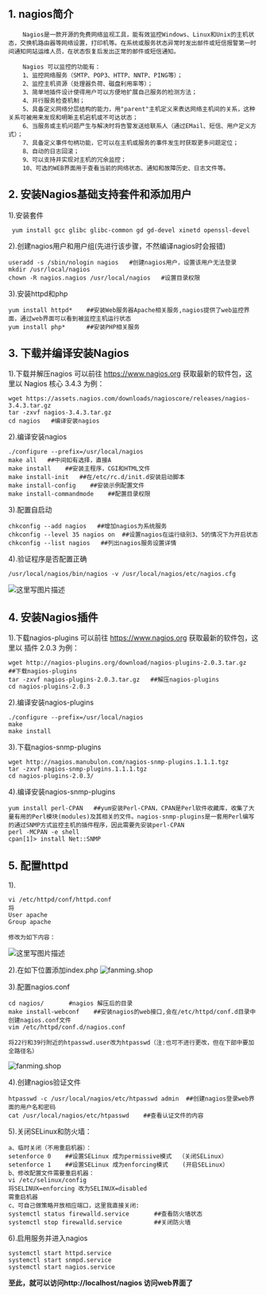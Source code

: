 **1. nagios简介**
---------------

 
		Nagios是一款开源的免费网络监视工具，能有效监控Windows、Linux和Unix的主机状态，交换机路由器等网络设置，打印机等。在系统或服务状态异常时发出邮件或短信报警第一时间通知网站运维人员，在状态恢复后发出正常的邮件或短信通知。
		    
		Nagios 可以监控的功能有：
		1、监控网络服务（SMTP、POP3、HTTP、NNTP、PING等）； 
		2、监控主机资源（处理器负荷、磁盘利用率等）；
		3、简单地插件设计使得用户可以方便地扩展自己服务的检测方法；
		4、并行服务检查机制；
		5、具备定义网络分层结构的能力，用"parent"主机定义来表达网络主机间的关系，这种关系可被用来发现和明晰主机宕机或不可达状态；
		6、当服务或主机问题产生与解决时将告警发送给联系人（通过EMail、短信、用户定义方式）；
		7、具备定义事件句柄功能，它可以在主机或服务的事件发生时获取更多问题定位；
		8、自动的日志回滚；
		9、可以支持并实现对主机的冗余监控；
		10、可选的WEB界面用于查看当前的网络状态、通知和故障历史、日志文件等。
		

**2. 安装Nagios基础支持套件和添加用户**
--------------------------

1).安装套件
```
 yum install gcc glibc glibc-common gd gd-devel xinetd openssl-devel
```
2).创建nagios用户和用户组(先进行该步骤，不然编译nagios时会报错)
```
useradd -s /sbin/nologin nagios   #创建nagios用户，设置该用户无法登录
mkdir /usr/local/nagios   
chown -R nagios.nagios /usr/local/nagios   #设置目录权限
```
3).安装httpd和php
```
yum install httpd*    ##安装Web服务器Apache相关服务,nagios提供了web监控界面，通过web界面可以看到被监控主机运行状态
yum install php*      ##安装PHP相关服务
```


**3. 下载并编译安装Nagios**
--------------------

1).下载并解压nagios
可以前往 https://www.nagios.org 获取最新的软件包，这里以 Nagios 核心 3.4.3 为例：
```
wget https://assets.nagios.com/downloads/nagioscore/releases/nagios-3.4.3.tar.gz 
tar -zxvf nagios-3.4.3.tar.gz 
cd nagios   #编译安装nagios
```
2).编译安装nagios
```
./configure --prefix=/usr/local/nagios
make all   ##中间如有选择，直接A
make install    ##安装主程序，CGI和HTML文件
make install-init   ##在/etc/rc.d/init.d安装启动脚本
make install-config    ##安装示例配置文件
make install-commandmode    ##配置目录权限
```
3).配置自启动
```
chkconfig --add nagios   ##增加nagios为系统服务
chkconfig --level 35 nagios on  ##设置nagios在运行级别3、5的情况下为开启状态
chkconfig --list nagios   ##列出nagios服务设置详情
```
4).验证程序是否配置正确
```
/usr/local/nagios/bin/nagios -v /usr/local/nagios/etc/nagios.cfg
```
![这里写图片描述](http://img.blog.csdn.net/20180123112026072?watermark/2/text/aHR0cDovL2Jsb2cuY3Nkbi5uZXQvdTAxMzU2MjYyNQ==/font/5a6L5L2T/fontsize/400/fill/I0JBQkFCMA==/dissolve/70/gravity/SouthEast)
 

**4. 安装Nagios插件**
-----------------

1).下载nagios-plugins
可以前往 https://www.nagios.org 获取最新的软件包，这里以 插件 2.0.3 为例：
```
wget http://nagios-plugins.org/download/nagios-plugins-2.0.3.tar.gz  ##下载nagios-plugins
tar -zxvf nagios-plugins-2.0.3.tar.gz   ##解压nagios-plugins
cd nagios-plugins-2.0.3
```
2).编译安装nagios-plugins

```
./configure --prefix=/usr/local/nagios
make
make install
```
3).下载nagios-snmp-plugins

```
wget http://nagios.manubulon.com/nagios-snmp-plugins.1.1.1.tgz 
tar -zxvf nagios-snmp-plugins.1.1.1.tgz 
cd nagios-plugins-2.0.3/
```
4).编译安装nagios-snmp-plugins

```
yum install perl-CPAN   ##yum安装Perl-CPAN，CPAN是Perl软件收藏库，收集了大量有用的Perl模块(modules)及其相关的文件。nagios-snmp-plugins是一套用Perl编写的通过SNMP方式监控主机的插件程序，因此需要先安装perl-CPAN
perl -MCPAN -e shell
cpan[1]> install Net::SNMP
```

**5. 配置httpd**
--------------

 1).	

```
vi /etc/httpd/conf/httpd.conf
将
User apache 
Group apache
```
	修改为如下内容：
![这里写图片描述](http://img.blog.csdn.net/20180123104741286?watermark/2/text/aHR0cDovL2Jsb2cuY3Nkbi5uZXQvdTAxMzU2MjYyNQ==/font/5a6L5L2T/fontsize/400/fill/I0JBQkFCMA==/dissolve/70/gravity/SouthEast)


2).在如下位置添加index.php
![fanming.shop](http://img.blog.csdn.net/20180123104930999?watermark/2/text/aHR0cDovL2Jsb2cuY3Nkbi5uZXQvdTAxMzU2MjYyNQ==/font/5a6L5L2T/fontsize/400/fill/I0JBQkFCMA==/dissolve/70/gravity/SouthEast)

3).配置nagios.conf
```
cd nagios/       #nagios 解压后的目录
make install-webconf    ##安装nagios的web接口,会在/etc/httpd/conf.d目录中创建nagios.conf文件
vim /etc/httpd/conf.d/nagios.conf
```
	将22行和39行附近的htpasswd.user改为htpasswd（注:也可不进行更改，但在下部中要加全路径名）
![fanming.shop](http://img.blog.csdn.net/20180123105742740?watermark/2/text/aHR0cDovL2Jsb2cuY3Nkbi5uZXQvdTAxMzU2MjYyNQ==/font/5a6L5L2T/fontsize/400/fill/I0JBQkFCMA==/dissolve/70/gravity/SouthEast)

4).创建nagios验证文件
```
htpasswd -c /usr/local/nagios/etc/htpasswd admin  ##创建nagios登录web界面的用户名和密码
cat /usr/local/nagios/etc/htpasswd    ##查看认证文件的内容
```
5).关闭SELinux和防火墙：
```
a、临时关闭（不用重启机器）：
setenforce 0    ##设置SELinux 成为permissive模式  （关闭SELinux）
setenforce 1    ##设置SELinux 成为enforcing模式    (开启SELinux）
b、修改配置文件需要重启机器：
vi /etc/selinux/config
将SELINUX=enforcing 改为SELINUX=disabled
需重启机器
c、可自己做策略开放相应端口，这里我直接关闭:
systemctl status firewalld.service       ##查看防火墙状态
systemctl stop firewalld.service         ##关闭防火墙
```
6).启用服务并进入nagios
```
systemctl start httpd.service
systemctl start snmpd.service
systemctl start nagios.service
```

**至此，就可以访问http://localhost/nagios 访问web界面了**
